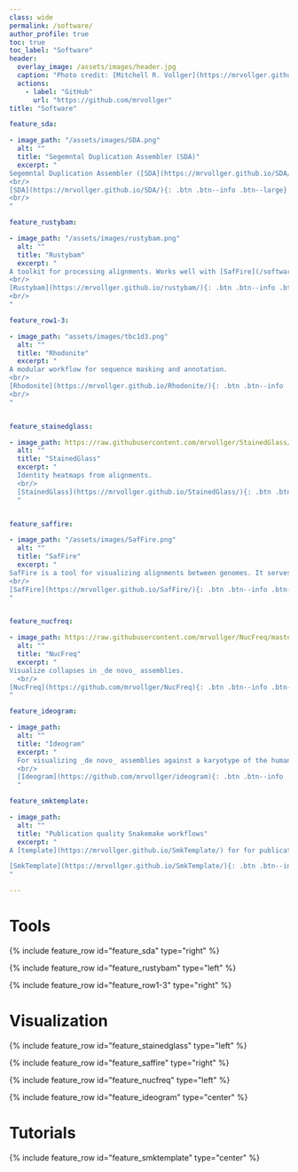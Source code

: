 ```yaml
---
class: wide
permalink: /software/
author_profile: true
toc: true
toc_label: "Software"
header:
  overlay_image: /assets/images/header.jpg
  caption: "Photo credit: [Mitchell R. Vollger](https://mrvollger.github.io/)"
  actions:
    - label: "GitHub"
      url: "https://github.com/mrvollger"
title: "Software"

feature_sda:

- image_path: "/assets/images/SDA.png"
  alt: ""
  title: "Segemntal Duplication Assembler (SDA)"
  excerpt: "
Segemntal Duplication Assembler ([SDA](https://mrvollger.github.io/SDA/)) is for identifying and resolving collapsed SDs.
<br/>
[SDA](https://mrvollger.github.io/SDA/){: .btn .btn--info .btn--large} 
<br/>
"

feature_rustybam:

- image_path: "/assets/images/rustybam.png"
  alt: ""
  title: "Rustybam"
  excerpt: "
A toolkit for processing alignments. Works well with [SafFire](/software/#visualization).
<br/>
[Rustybam](https://mrvollger.github.io/rustybam/){: .btn .btn--info .btn--large} 
<br/>
"

feature_row1-3:

- image_path: "assets/images/tbc1d3.png"
  alt: ""
  title: "Rhodonite"
  excerpt: "
A modular workflow for sequence masking and annotation.
<br/>
[Rhodonite](https://mrvollger.github.io/Rhodonite/){: .btn .btn--info .btn--large} 
<br/>
"


feature_stainedglass:

- image_path: https://raw.githubusercontent.com/mrvollger/StainedGlass/main/images/chr8.png
  alt: ""
  title: "StainedGlass"
  excerpt: "
  Identity heatmaps from alignments.
  <br/>
  [StainedGlass](https://mrvollger.github.io/StainedGlass/){: .btn .btn--info .btn--large} 
  "


feature_saffire:

- image_path: "/assets/images/SafFire.png"
  alt: ""
  title: "SafFire"
  excerpt: "
SafFire is a tool for visualizing alignments between genomes. It serves as a interactive replacement for miropeats. 
<br/>
[SafFire](https://mrvollger.github.io/SafFire/){: .btn .btn--info .btn--large} 
"


feature_nucfreq:

- image_path: https://raw.githubusercontent.com/mrvollger/NucFreq/master/imgs/image.png
  alt: ""
  title: "NucFreq"
  excerpt: "
Visualize collapses in _de novo_ assemblies.
  <br/>
[NucFreq](https://github.com/mrvollger/NucFreq){: .btn .btn--info .btn--large} 
"

feature_ideogram:

- image_path: 
  alt: ""
  title: "Ideogram"
  excerpt: "
  For visualizing _de novo_ assemblies against a karyotype of the human reference.
  <br/>
  [Ideogram](https://github.com/mrvollger/ideogram){: .btn .btn--info .btn--large} 
  "

feature_smktemplate:

- image_path: 
  alt: ""
  title: "Publication quality Snakemake workflows"
  excerpt: "
A [template](https://mrvollger.github.io/SmkTemplate/) for for publication quality snakemake workflows ([slides](https://mrvollger.github.io/SmkTemplate/slides)).

[SmkTemplate](https://mrvollger.github.io/SmkTemplate/){: .btn .btn--info .btn--large} 
"

---
```


# Tools

{% include feature_row id="feature_sda" type="right" %}

{% include feature_row id="feature_rustybam" type="left" %}

{% include feature_row id="feature_row1-3" type="right" %}

# Visualization

{% include feature_row id="feature_stainedglass" type="left" %}

{% include feature_row id="feature_saffire" type="right" %}

{% include feature_row id="feature_nucfreq" type="left" %}

{% include feature_row id="feature_ideogram" type="center" %}

# Tutorials

{% include feature_row id="feature_smktemplate" type="center" %}

<br/>
